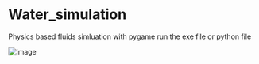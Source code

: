 # Water_simulation
Physics based fluids simluation with pygame
run the exe file or python file

![image](https://github.com/user-attachments/assets/88dcba43-36f9-489c-871d-0bff04954a65)
